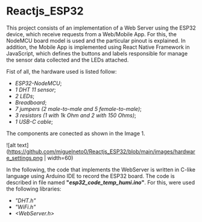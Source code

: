 # Reactjs_ESP32

This project consists of an implementation of a Web Server using the ESP32 device, which receive requests from a Web/Mobile App.
For this, the NodeMCU board model is used and the particular pinout is explained. In addition, the Mobile App is implemented using React Native Framework in JavaScript, which defines the buttons and labels responsible for manage the sensor data collected and the LEDs attached.

Fist of all, the hardware used is listed follow:
- _ESP32-NodeMCU_;
- _1 DHT 11 sensor_;
- _2 LEDs_;
- _Breadboard_;
- _7 jumpers (2 male-to-male and 5 female-to-male)_;
- _3 resistors (1 with 1k Ohm and 2 with 150 Ohms)_;
- _1 USB-C cable_; 

The components are conected as shown in the Image 1.

![alt text](https://github.com/miguelneto0/Reactjs_ESP32/blob/main/images/hardware_settings.png | width=60)

In the following, the code that implements the WebServer is written in C-like language using Arduino IDE to record the ESP32 board. The code is described in file named **"*esp32_code_temp_humi.ino*"**. For this, were used the following libraries:
- _"DHT.h"_
- _"WiFi.h"_
- _<WebServer.h>_

